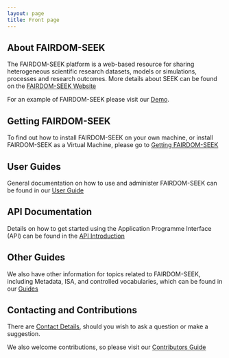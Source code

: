 ```yaml
---
layout: page
title: Front page
---
```


## About FAIRDOM-SEEK

The FAIRDOM-SEEK platform is a web-based resource for sharing heterogeneous scientific research datasets, 
models or simulations, processes and research outcomes. More details about SEEK can be found on the [FAIRDOM-SEEK Website](https://seek4science.org)

For an example of FAIRDOM-SEEK please visit our [Demo](https://demo.seek4science.org).

## Getting FAIRDOM-SEEK

To find out how to install FAIRDOM-SEEK on your own machine, or install FAIRDOM-SEEK as a Virtual Machine, please go to [Getting FAIRDOM-SEEK](get-seek.html)

## User Guides

General documentation on how to use and administer FAIRDOM-SEEK can be found in our [User Guide](help/user-guide/index.html)

## API Documentation

Details on how to get started using the Application Programme Interface (API) can be found in the [API Introduction](/help/user-guide/api.html) 

## Other Guides

We also have other information for topics related to FAIRDOM-SEEK, including Metadata, ISA, and controlled vocabularies, which can be found
in our [Guides](help/index.html)

## Contacting and Contributions

There are [Contact Details](/contacting-us.html), should you wish to ask a question or make a suggestion.

We also welcome contributions, so please visit our [Contributors Guide](/contributing.html)
